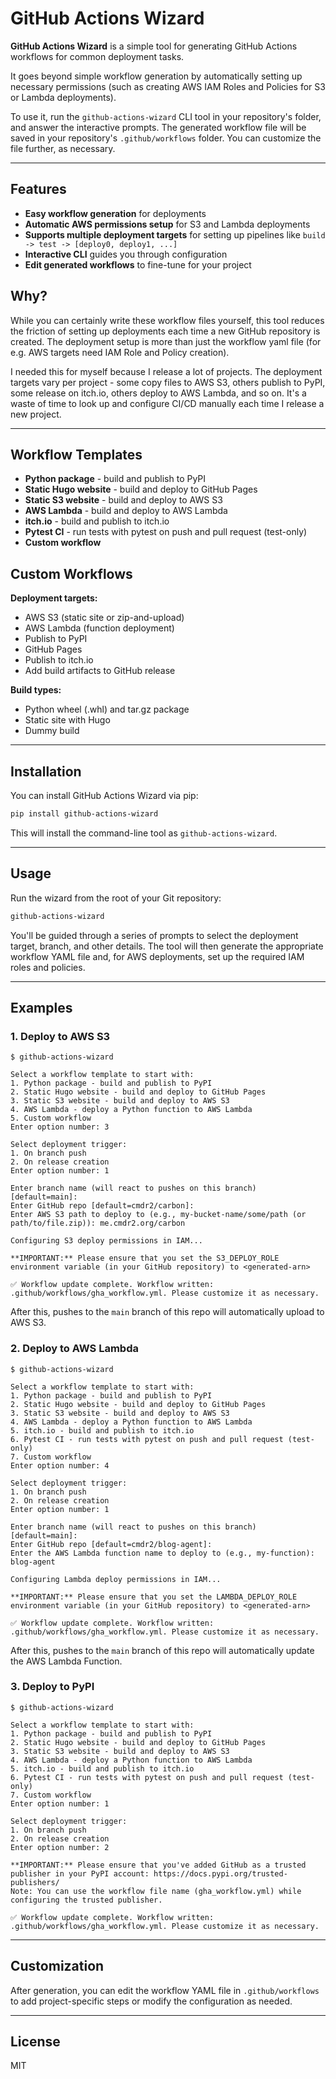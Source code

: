 # GitHub Actions Wizard

**GitHub Actions Wizard** is a simple tool for generating GitHub Actions workflows for common deployment tasks.

It goes beyond simple workflow generation by automatically setting up necessary permissions (such as creating AWS IAM Roles and Policies for S3 or Lambda deployments).

To use it, run the `github-actions-wizard` CLI tool in your repository's folder, and answer the interactive prompts. The generated workflow file will be saved in your repository's `.github/workflows` folder. You can customize the file further, as necessary.

---

## Features

- **Easy workflow generation** for deployments
- **Automatic AWS permissions setup** for S3 and Lambda deployments
- **Supports multiple deployment targets** for setting up pipelines like `build -> test -> [deploy0, deploy1, ...]`
- **Interactive CLI** guides you through configuration
- **Edit generated workflows** to fine-tune for your project

## Why?

While you can certainly write these workflow files yourself, this tool reduces the friction of setting up deployments each time a new GitHub repository is created. The deployment setup is more than just the workflow yaml file (for e.g. AWS targets need IAM Role and Policy creation).

I needed this for myself because I release a lot of projects. The deployment targets vary per project - some copy files to AWS S3, others publish to PyPI, some release on itch.io, others deploy to AWS Lambda, and so on. It's a waste of time to look up and configure CI/CD manually each time I release a new project.

---

## Workflow Templates
- **Python package** - build and publish to PyPI
- **Static Hugo website** - build and deploy to GitHub Pages
- **Static S3 website** - build and deploy to AWS S3
- **AWS Lambda** - build and deploy to AWS Lambda
- **itch.io** - build and publish to itch.io
- **Pytest CI** - run tests with pytest on push and pull request (test-only)
- **Custom workflow**

## Custom Workflows

**Deployment targets:**
- AWS S3 (static site or zip-and-upload)
- AWS Lambda (function deployment)
- Publish to PyPI
- GitHub Pages
- Publish to itch.io
- Add build artifacts to GitHub release

**Build types:**
- Python wheel (.whl) and tar.gz package
- Static site with Hugo
- Dummy build

---

## Installation

You can install GitHub Actions Wizard via pip:

```sh
pip install github-actions-wizard
```

This will install the command-line tool as `github-actions-wizard`.

---

## Usage

Run the wizard from the root of your Git repository:

```sh
github-actions-wizard
```

You'll be guided through a series of prompts to select the deployment target, branch, and other details. The tool will then generate the appropriate workflow YAML file and, for AWS deployments, set up the required IAM roles and policies.

---

## Examples


### 1. Deploy to AWS S3

```
$ github-actions-wizard

Select a workflow template to start with:
1. Python package - build and publish to PyPI
2. Static Hugo website - build and deploy to GitHub Pages
3. Static S3 website - build and deploy to AWS S3
4. AWS Lambda - deploy a Python function to AWS Lambda
5. Custom workflow
Enter option number: 3

Select deployment trigger:
1. On branch push
2. On release creation
Enter option number: 1

Enter branch name (will react to pushes on this branch) [default=main]:
Enter GitHub repo [default=cmdr2/carbon]:
Enter AWS S3 path to deploy to (e.g., my-bucket-name/some/path (or path/to/file.zip)): me.cmdr2.org/carbon

Configuring S3 deploy permissions in IAM...

**IMPORTANT:** Please ensure that you set the S3_DEPLOY_ROLE environment variable (in your GitHub repository) to <generated-arn>

✅ Workflow update complete. Workflow written: .github/workflows/gha_workflow.yml. Please customize it as necessary.
```

After this, pushes to the `main` branch of this repo will automatically upload to AWS S3.

### 2. Deploy to AWS Lambda

```
$ github-actions-wizard

Select a workflow template to start with:
1. Python package - build and publish to PyPI
2. Static Hugo website - build and deploy to GitHub Pages
3. Static S3 website - build and deploy to AWS S3
4. AWS Lambda - deploy a Python function to AWS Lambda
5. itch.io - build and publish to itch.io
6. Pytest CI - run tests with pytest on push and pull request (test-only)
7. Custom workflow
Enter option number: 4

Select deployment trigger:
1. On branch push
2. On release creation
Enter option number: 1

Enter branch name (will react to pushes on this branch) [default=main]:
Enter GitHub repo [default=cmdr2/blog-agent]:
Enter the AWS Lambda function name to deploy to (e.g., my-function): blog-agent

Configuring Lambda deploy permissions in IAM...

**IMPORTANT:** Please ensure that you set the LAMBDA_DEPLOY_ROLE environment variable (in your GitHub repository) to <generated-arn>

✅ Workflow update complete. Workflow written: .github/workflows/gha_workflow.yml. Please customize it as necessary.
```

After this, pushes to the `main` branch of this repo will automatically update the AWS Lambda Function.

### 3. Deploy to PyPI

```
$ github-actions-wizard

Select a workflow template to start with:
1. Python package - build and publish to PyPI
2. Static Hugo website - build and deploy to GitHub Pages
3. Static S3 website - build and deploy to AWS S3
4. AWS Lambda - deploy a Python function to AWS Lambda
5. itch.io - build and publish to itch.io
6. Pytest CI - run tests with pytest on push and pull request (test-only)
7. Custom workflow
Enter option number: 1

Select deployment trigger:
1. On branch push
2. On release creation
Enter option number: 2

**IMPORTANT:** Please ensure that you've added GitHub as a trusted publisher in your PyPI account: https://docs.pypi.org/trusted-publishers/
Note: You can use the workflow file name (gha_workflow.yml) while configuring the trusted publisher.

✅ Workflow update complete. Workflow written: .github/workflows/gha_workflow.yml. Please customize it as necessary.
```

---

## Customization

After generation, you can edit the workflow YAML file in `.github/workflows` to add project-specific steps or modify the configuration as needed.

---

## License

MIT
